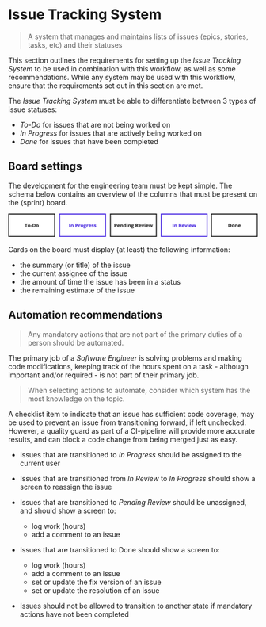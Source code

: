 # Issue Tracking System

> A system that manages and maintains lists of issues (epics, stories, tasks,
> etc) and their statuses

This section outlines the requirements for setting up the _Issue Tracking System_ to be used in
combination with this workflow, as well as some recommendations. While any system may be used with
this workflow, ensure that the requirements set out in this section are met.

The _Issue Tracking System_ must be able to differentiate between 3 types of issue statuses:
- _To-Do_ for issues that are not being worked on
- _In Progress_ for issues that are actively being worked on
- _Done_ for issues that have been completed


<!--
## Roles

TODO
-->


## Board settings

The development for the engineering team must be kept simple. The schema below contains an overview
of the columns that must be present on the (sprint) board.

![Overview of the required board columns](/assets/images/board-columns.png)

Cards on the board must display (at least) the following information:
- the summary (or title) of the issue
- the current assignee of the issue
- the amount of time the issue has been in a status
- the remaining estimate of the issue


## Automation recommendations

> Any mandatory actions that are not part of the primary duties of a person
> should be automated.

The primary job of a _Software Engineer_ is solving problems and making code modifications, keeping
track of the hours spent on a task - although important and/or required - is not part of their
primary job.

> When selecting actions to automate, consider which system has the most
> knowledge on the topic.

A checklist item to indicate that an issue has sufficient code coverage, may be used to prevent an
issue from transitioning forward, if left unchecked. However, a quality guard as part of a
CI-pipeline will provide more accurate results, and can block a code change from being merged just as
easy.

- Issues that are transitioned to _In Progress_ should be assigned to the current user

- Issues that are transitioned from _In Review_ to _In Progress_ should show a screen to reassign the issue

- Issues that are transitioned to _Pending Review_ should be unassigned, and should show a screen to:
  - log work (hours)
  - add a comment to an issue

- Issues that are transitioned to Done should show a screen to:
  - log work (hours)
  - add a comment to an issue
  - set or update the fix version of an issue
  - set or update the resolution of an issue

- Issues should not be allowed to transition to another state if mandatory actions have not been completed